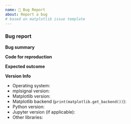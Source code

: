 ```yaml
---
name: 🐛 Bug Report
about: Report a bug
# based on matplotlib issue template
---
```


<!--To help us understand and resolve your issue, please fill out the form to the best of your ability.-->
<!--You can feel free to delete the sections that do not apply.-->

### Bug report

**Bug summary**

<!--A short 1-2 sentences that succinctly describes the bug-->

**Code for reproduction**

<!--A minimum code snippet required to reproduce the bug.
Please make sure to minimize the number of dependencies required, and provide
any necessary plotted data.

```python
# Paste your code here
#
#
```

**Actual outcome**

<!--The output produced by the above code, which may be a screenshot, console output, etc.-->

**Expected outcome**

<!--A description of the expected outcome from the code snippet-->
<!--If this used to work in an earlier version of Matplotlib, please note the version it used to work on-->

**Version Info**

<!--Please specify your platform and versions of the relevant libraries you are using:-->

- Operating system:
- mplsignal version:
- Matplotlib version:
- Matplotlib backend (`print(matplotlib.get_backend())`):
- Python version:
- Jupyter version (if applicable):
- Other libraries:

